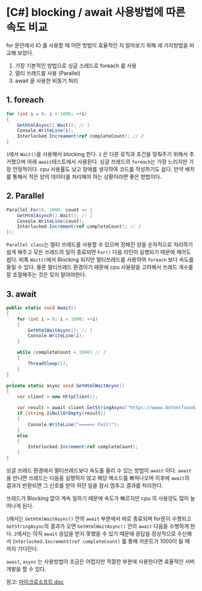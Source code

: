 # [C#] blocking / await 사용방법에 따른 속도 비교

for 문안에서 IO 를 사용할 때 어떤 방법이 효율적인 지 알아보기 위해 세 가지방법을 비교해 보았다. 

1. 가장 기본적인 방법으로 싱글 스레드로 foreach 를 사용
2. 멀티 쓰레드를 사용 (Parallel)
3. await 을 사용한 비동기 처리

## 1. foreach
```c#
for (int i = 0; i < 1000; ++i)
{
	GetHtmlAsync().Wait(); // 1
	Console.WriteLine(i);
	Interlocked.Increament(ref completeCount); // 2
}
```
`1`에서 ```Wait()```을 사용해서 blocking 한다. `2` 은 다른 로직과 조건을 맞춰주기 위해서 추가했으며 아래 ```await```테스트에서 사용된다.
싱글 쓰레드의 ```foreach```는 가장 느리지만 가장 안정적이다. cpu 사용률도 낮고 장애를 생각하여 코드를 작성하기도 쉽다.
만약 배치를 통해서 적은 양의 데이터를 처리해야 하는 상황이라면 좋은 방법이다.

## 2. Parallel
```c#
Parallel.For(0, 1000, count => {
	GetHtmlAsynch().Wait(); // 1
	Console.WriteLine(count);
	Interlocked.Increment(ref completeCount); // 2
});
```
```Parallel class```는 멀티 쓰레드를 사용할 수 있으며 정해진 양을 순차적으로 처리하기 쉽게 해주고 
모든 쓰레드의 일이 종료되면 ```For()``` 다음 라인이 실행되기 때문에 제어도 쉽다.
비록 ```Wait()```에서 Blocking 되지만 멀티쓰레드를 사용하여 `foreach` 보다 속도를 올릴 수 있다.
물론 멀티쓰레드 환경이기 때문에 cpu 사용량을 고려해서 쓰레드 개수를 잘 조절해주는 것은 잊지 말아야한다.

## 3. await
```c#
public static void Await()
{
	for (int i = 0; i < 1000; ++i)
	{
		GetHtmlWaitAsync(); // 1
		Console.WriteLine(i);
	}

	while (completeCount < 1000) // 2
	{
		ThreadSleep(1);
	}
}

private static async void GetHtmlWaitAsync()
{
	var client = new HttpClient();

	var result = await client.GetStringAsync("https://wwww.dotnetfoundation.org");
	if (string.IsNullOrEmpty(result))
	{
		Console.WriteLine("=====> Fail!");
	}
	else
	{
		Interlocked.Increment(ref completeCount);
	}
}
```
싱글 쓰레드 환경에서 멀티쓰레드보다 속도를 올리 수 있는 방법이 ```await``` 이다. ```await```을 만나면 쓰레드는 다음을 실행하지 않고
해당 메소드를 빠져나오며 이후에 ```await```의 결과가 반환되면 그 신호를 받아 하던 일을 잠시 멈추고 결과를 처리한다.

쓰레드가 Blocking 없이 계속 일하기 때문에 속도가 빠르지만 cpu 의 사용양도 많이 늘어나게 된다.

`1`에서는 ```GetHtmlWaitAsync()``` 안의 ```await``` 부분에서 바로 종료되며 for문이 수행되고 ```GetStringAsync```의 결과가 오면
```GetHtmlWaitAsync()``` 안의 ```await``` 다음을 수행하게 된다. 
`2`에서는 아직 ```await``` 응답을 받지 못했을 수 있기 때문에 응답을 정상적으로 수신해서 ```Interlocked.Increment(ref completeCount)``` 를 통해 카운트가 1000이 될 때 까지 기다린다.

`await`, `async` 는 사용방법이 조금은 어렵지만 적절한 부분에 사용한다면 효율적인 서버개발을 할 수 있다.

참고: [마이크로소프트 doc](https://docs.microsoft.com/ko-kr/dotnet/csharp/programming-guide/concepts/async/task-asynchronous-programming-model#BKMK_AsyncandAwait)
